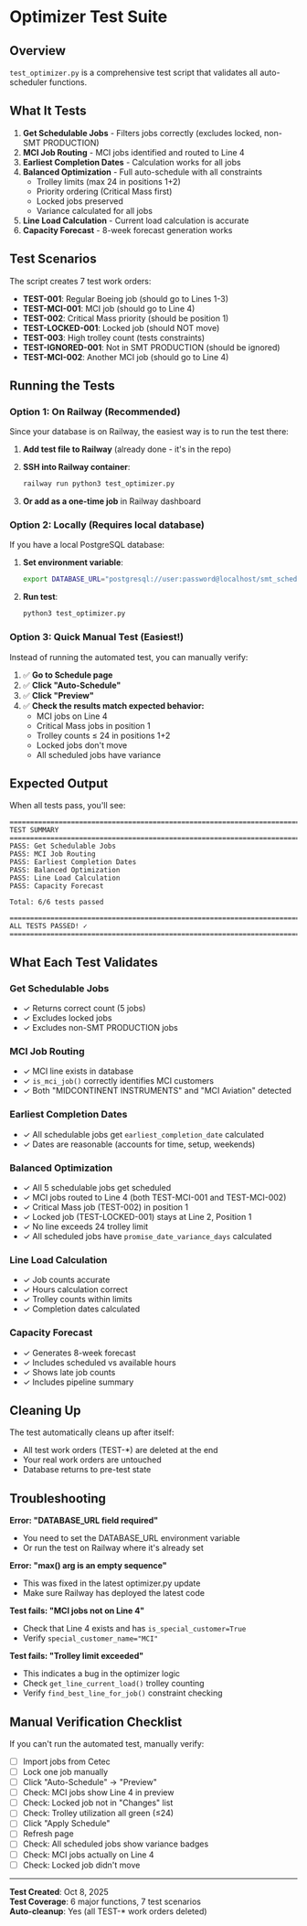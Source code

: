 # Optimizer Test Suite

## Overview

`test_optimizer.py` is a comprehensive test script that validates all auto-scheduler functions.

## What It Tests

1. **Get Schedulable Jobs** - Filters jobs correctly (excludes locked, non-SMT PRODUCTION)
2. **MCI Job Routing** - MCI jobs identified and routed to Line 4
3. **Earliest Completion Dates** - Calculation works for all jobs
4. **Balanced Optimization** - Full auto-schedule with all constraints
   - Trolley limits (max 24 in positions 1+2)
   - Priority ordering (Critical Mass first)
   - Locked jobs preserved
   - Variance calculated for all jobs
5. **Line Load Calculation** - Current load calculation is accurate
6. **Capacity Forecast** - 8-week forecast generation works

## Test Scenarios

The script creates 7 test work orders:
- **TEST-001**: Regular Boeing job (should go to Lines 1-3)
- **TEST-MCI-001**: MCI job (should go to Line 4)
- **TEST-002**: Critical Mass priority (should be position 1)
- **TEST-LOCKED-001**: Locked job (should NOT move)
- **TEST-003**: High trolley count (tests constraints)
- **TEST-IGNORED-001**: Not in SMT PRODUCTION (should be ignored)
- **TEST-MCI-002**: Another MCI job (should go to Line 4)

## Running the Tests

### Option 1: On Railway (Recommended)

Since your database is on Railway, the easiest way is to run the test there:

1. **Add test file to Railway** (already done - it's in the repo)

2. **SSH into Railway container**:
   ```bash
   railway run python3 test_optimizer.py
   ```

3. **Or add as a one-time job** in Railway dashboard

### Option 2: Locally (Requires local database)

If you have a local PostgreSQL database:

1. **Set environment variable**:
   ```bash
   export DATABASE_URL="postgresql://user:password@localhost/smt_scheduler"
   ```

2. **Run test**:
   ```bash
   python3 test_optimizer.py
   ```

### Option 3: Quick Manual Test (Easiest!)

Instead of running the automated test, you can manually verify:

1. ✅ **Go to Schedule page**
2. ✅ **Click "Auto-Schedule"**
3. ✅ **Click "Preview"**
4. ✅ **Check the results match expected behavior:**
   - MCI jobs on Line 4
   - Critical Mass jobs in position 1
   - Trolley counts ≤ 24 in positions 1+2
   - Locked jobs don't move
   - All scheduled jobs have variance

## Expected Output

When all tests pass, you'll see:

```
================================================================================
TEST SUMMARY
================================================================================
PASS: Get Schedulable Jobs
PASS: MCI Job Routing
PASS: Earliest Completion Dates
PASS: Balanced Optimization
PASS: Line Load Calculation
PASS: Capacity Forecast

Total: 6/6 tests passed

================================================================================
ALL TESTS PASSED! ✓
================================================================================
```

## What Each Test Validates

### Get Schedulable Jobs
- ✓ Returns correct count (5 jobs)
- ✓ Excludes locked jobs
- ✓ Excludes non-SMT PRODUCTION jobs

### MCI Job Routing
- ✓ MCI line exists in database
- ✓ `is_mci_job()` correctly identifies MCI customers
- ✓ Both "MIDCONTINENT INSTRUMENTS" and "MCI Aviation" detected

### Earliest Completion Dates
- ✓ All schedulable jobs get `earliest_completion_date` calculated
- ✓ Dates are reasonable (accounts for time, setup, weekends)

### Balanced Optimization
- ✓ All 5 schedulable jobs get scheduled
- ✓ MCI jobs routed to Line 4 (both TEST-MCI-001 and TEST-MCI-002)
- ✓ Critical Mass job (TEST-002) in position 1
- ✓ Locked job (TEST-LOCKED-001) stays at Line 2, Position 1
- ✓ No line exceeds 24 trolley limit
- ✓ All scheduled jobs have `promise_date_variance_days` calculated

### Line Load Calculation
- ✓ Job counts accurate
- ✓ Hours calculation correct
- ✓ Trolley counts within limits
- ✓ Completion dates calculated

### Capacity Forecast
- ✓ Generates 8-week forecast
- ✓ Includes scheduled vs available hours
- ✓ Shows late job counts
- ✓ Includes pipeline summary

## Cleaning Up

The test automatically cleans up after itself:
- All test work orders (TEST-*) are deleted at the end
- Your real work orders are untouched
- Database returns to pre-test state

## Troubleshooting

**Error: "DATABASE_URL field required"**
- You need to set the DATABASE_URL environment variable
- Or run the test on Railway where it's already set

**Error: "max() arg is an empty sequence"**
- This was fixed in the latest optimizer.py update
- Make sure Railway has deployed the latest code

**Test fails: "MCI jobs not on Line 4"**
- Check that Line 4 exists and has `is_special_customer=True`
- Verify `special_customer_name="MCI"`

**Test fails: "Trolley limit exceeded"**
- This indicates a bug in the optimizer logic
- Check `get_line_current_load()` trolley counting
- Verify `find_best_line_for_job()` constraint checking

## Manual Verification Checklist

If you can't run the automated test, manually verify:

- [ ] Import jobs from Cetec
- [ ] Lock one job manually
- [ ] Click "Auto-Schedule" → "Preview"
- [ ] Check: MCI jobs show Line 4 in preview
- [ ] Check: Locked job not in "Changes" list
- [ ] Check: Trolley utilization all green (≤24)
- [ ] Click "Apply Schedule"
- [ ] Refresh page
- [ ] Check: All scheduled jobs show variance badges
- [ ] Check: MCI jobs actually on Line 4
- [ ] Check: Locked job didn't move

---

**Test Created**: Oct 8, 2025  
**Test Coverage**: 6 major functions, 7 test scenarios  
**Auto-cleanup**: Yes (all TEST-* work orders deleted)

